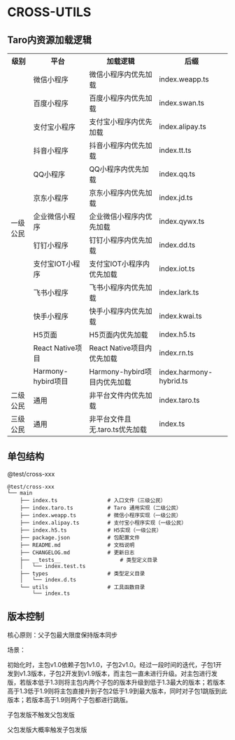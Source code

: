 <!-- markdownlint-disable MD033 -->
<!-- markdownlint-disable MD040 -->

# CROSS-UTILS

## Taro内资源加载逻辑

<table>
  <tr><th>级别</th><th>平台</th><th>加载逻辑</th><th>后缀</th></tr>
  <tr><td rowspan="14">一级公民</td><td>微信小程序</td><td>微信小程序内优先加载</td><td>index.weapp.ts</td></tr>
  <tr><td>百度小程序</td><td>百度小程序内优先加载</td><td>index.swan.ts</td></tr>
  <tr><td>支付宝小程序</td><td>支付宝小程序内优先加载</td><td>index.alipay.ts</td></tr>
  <tr><td>抖音小程序</td><td>抖音小程序内优先加载</td><td>index.tt.ts</td></tr>
  <tr><td>QQ小程序</td><td>QQ小程序内优先加载</td><td>index.qq.ts</td></tr>
  <tr><td>京东小程序</td><td>京东小程序内优先加载</td><td>index.jd.ts</td></tr>
  <tr><td>企业微信小程序</td><td>企业微信小程序内优先加载</td><td>index.qywx.ts</td></tr>
  <tr><td>钉钉小程序</td><td>钉钉小程序内优先加载</td><td>index.dd.ts</td></tr>
  <tr><td>支付宝IOT小程序</td><td>支付宝IOT小程序内优先加载</td><td>index.iot.ts</td></tr>
  <tr><td>飞书小程序</td><td>飞书小程序内优先加载</td><td>index.lark.ts</td></tr>
  <tr><td>快手小程序</td><td>快手小程序内优先加载</td><td>index.kwai.ts</td></tr>
  <tr><td>H5页面</td><td>H5页面内优先加载</td><td>index.h5.ts</td></tr>
  <tr><td>React Native项目</td><td>React Native项目内优先加载</td><td>index.rn.ts</td></tr>
  <tr><td>Harmony-hybird项目</td><td>Harmony-hybird项目内优先加载</td><td>index.harmony-hybrid.ts</td></tr>
  <tr><td>二级公民</td><td>通用</td><td>非平台文件内优先加载</td><td>index.taro.ts</td></tr>
  <tr><td>三级公民</td><td>通用</td><td>非平台文件且无.taro.ts优先加载</td><td>index.ts</td></tr>
</table>

## 单包结构

@test/cross-xxx

```
@test/cross-xxx
└── main
    ├── index.ts                # 入口文件（三级公民）
    ├── index.taro.ts           # Taro 通用实现（二级公民）
    ├── index.weapp.ts          # 微信小程序实现（一级公民）
    ├── index.alipay.ts         # 支付宝小程序实现（一级公民）
    ├── index.h5.ts             # H5实现（一级公民）
    ├── package.json            # 包配置文件
    ├── README.md               # 文档说明
    ├── CHANGELOG.md            # 更新日志
    ├── __tests__                   # 类型定义目录
    │   └── index.test.ts
    ├── types                   # 类型定义目录
    │   └── index.d.ts
    └── utils                   # 工具函数目录
        └── index.ts
```

## 版本控制

核心原则：父子包最大限度保持版本同步

场景：

初始化时，主包v1.0依赖子包1v1.0，子包2v1.0。经过一段时间的迭代，子包1开发到v1.3版本，子包2开发到v1.9版本，而主包一直未进行升级。对主包进行发版，若版本低于1.3则将主包内两个子包的版本升级到低于1.3最大的版本；若版本高于1.3低于1.9则将主包直接升到子包2低于1.9到最大版本，同时对子包1跳版到此版本；若版本高于1.9则两个子包都进行跳版。

子包发版不触发父包发版

父包发版大概率触发子包发版
